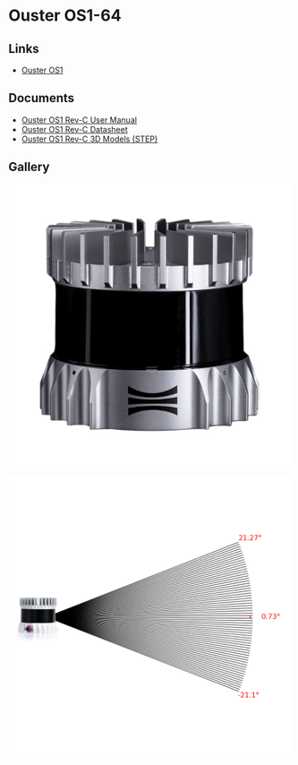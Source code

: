# Ouster OS1-64

## Links

- [Ouster OS1](https://ouster.com/products/hardware/os1-lidar-sensor)

## Documents

- [Ouster OS1 Rev-C User Manual](../../../assets/sensors/lidar3d/ouster_os1-64/ouster_os1_rev-c_user-manual.pdf)
- [Ouster OS1 Rev-C Datasheet](../../../assets/sensors/lidar3d/ouster_os1-64/ouster_os1_rev-c_v2.4_datasheet.pdf)
- [Ouster OS1 Rev-C 3D Models (STEP)](../../../assets/sensors/lidar3d/ouster_os1-64/ouster_os1_rev-c_3d-models.zip)

## Gallery

<div class="grid" markdown>

![](../../../assets/sensors/lidar3d/ouster_os1-64/ouster_os1_64.jpg)

![](../../../assets/sensors/lidar3d/ouster_os1-64/ouster_fov_modified.png)

</div>